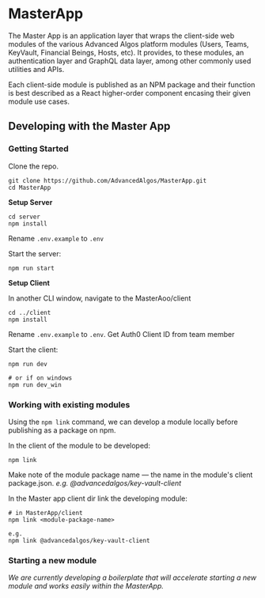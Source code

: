 # MasterApp
The Master App is an application layer that wraps the client-side web modules of the various Advanced Algos platform modules (Users, Teams, KeyVault, Financial Beings, Hosts, etc).
It provides, to these modules, an authentication layer and GraphQL data layer, among other commonly used utilities and APIs.

Each client-side module is published as an NPM package and their function is best described as a
React higher-order component encasing their given module use cases.

## Developing with the Master App

### Getting Started

Clone the repo.

```
git clone https://github.com/AdvancedAlgos/MasterApp.git
cd MasterApp
```

**Setup Server**

```
cd server
npm install
```
Rename `.env.example` to `.env`

Start the server:

```
npm run start
```

**Setup Client**

In another CLI window, navigate to the MasterAoo/client

```
cd ../client
npm install
```

Rename `.env.example` to `.env`. Get Auth0 Client ID from team member

Start the client:

```
npm run dev

# or if on windows
npm run dev_win
```

### Working with existing modules

Using the `npm link` command, we can develop a module locally before publishing as a package on npm.

In the client of the module to be developed:

```
npm link
```

Make note of the module package name — the name in the module's client package.json. *e.g. @advancedalgos/key-vault-client*

In the Master app client dir link the developing module:

```
# in MasterApp/client
npm link <module-package-name>

e.g.
npm link @advancedalgos/key-vault-client
```

### Starting a new module

*We are currently developing a boilerplate that will accelerate starting a new module and works easily within the MasterApp.*
